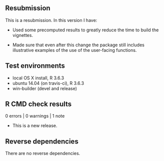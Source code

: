 ## Resubmission
This is a resubmission. In this version I have:

* Used some precomputed results to greatly reduce the time to build the vignettes.

* Made sure that even after this change the package still includes illustrative examples of the use of the user-facing functions.
  
## Test environments
* local OS X install, R 3.6.3
* ubuntu 14.04 (on travis-ci), R 3.6.3
* win-builder (devel and release)

## R CMD check results

0 errors | 0 warnings | 1 note

* This is a new release.

## Reverse dependencies

There are no reverse dependencies.


